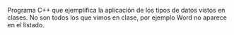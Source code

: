 Programa C++ que ejemplifica la aplicación de los tipos de datos vistos en clases.
No son todos los que vimos en clase, por ejemplo Word no aparece en el listado.
